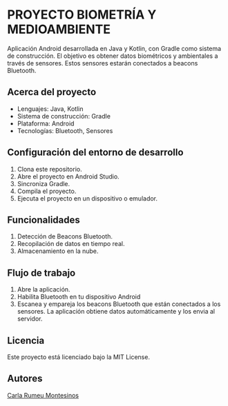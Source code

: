 # PROYECTO BIOMETRÍA Y MEDIOAMBIENTE

Aplicación Android desarrollada en Java y Kotlin, con Gradle como sistema de construcción.
El objetivo es obtener datos biométricos y ambientales a través de sensores.
Estos sensores estarán conectados a beacons Bluetooth.

## Acerca del proyecto

- Lenguajes: Java, Kotlin
- Sistema de construcción: Gradle
- Plataforma: Android
- Tecnologías: Bluetooth, Sensores

## Configuración del entorno de desarrollo

1. Clona este repositorio.
2. Abre el proyecto en Android Studio.
3. Sincroniza Gradle.
4. Compila el proyecto.
5. Ejecuta el proyecto en un dispositivo o emulador.

## Funcionalidades

1. Detección de Beacons Bluetooth.
2. Recopilación de datos en tiempo real.
3. Almacenamiento en la nube.

## Flujo de trabajo

1. Abre la aplicación.
2. Habilita Bluetooth en tu dispositivo Android
3. Escanea y empareja los beacons Bluetooth que están conectados a los sensores.
La aplicación obtiene datos automáticamente y los envia al servidor.

## Licencia

Este proyecto está licenciado bajo la MIT License.

## Autores

[Carla Rumeu Montesinos](https://github.com/carlarumeu "Carla Rumeu Montesinos")

